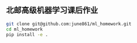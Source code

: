 ## 北邮高级机器学习课后作业

```bash
git clone git@github.com:june861/ml_homework.git
cd ml_homework
pip install -e .
```


